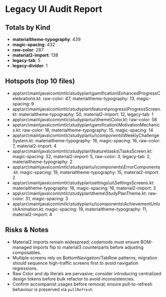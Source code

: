 # Legacy UI Audit Report

## Totals by Kind
- **materialtheme-typography**: 439
- **magic-spacing**: 432
- **raw-color**: 287
- **material2-import**: 138
- **legacy-tab**: 5
- **legacy-divider**: 1

## Hotspots (top 10 files)
- app\src\main\java\com\mtlc\studyplan\gamification\EnhancedProgressCelebrations.kt: raw-color: 47, materialtheme-typography: 13, magic-spacing: 9
- app\src\main\java\com\mtlc\studyplan\feature\progress\ProgressScreen.kt: materialtheme-typography: 50, material2-import: 12, legacy-tab: 1
- app\src\main\java\com\mtlc\studyplan\ui\theme\Color.kt: raw-color: 58
- app\src\main\java\com\mtlc\studyplan\gamification\MotivationMechanics.kt: raw-color: 16, materialtheme-typography: 15, magic-spacing: 14
- app\src\main\java\com\mtlc\studyplan\ui\components\WeeklyChallengeSystem.kt: materialtheme-typography: 18, magic-spacing: 16, raw-color: 7, material2-import: 4
- app\src\main\java\com\mtlc\studyplan\feature\tasks\TasksScreen.kt: magic-spacing: 32, material2-import: 5, raw-color: 3, legacy-tab: 2, materialtheme-typography: 2
- app\src\main\java\com\mtlc\studyplan\ui\components\ErrorComponents.kt: magic-spacing: 19, materialtheme-typography: 15, material2-import: 2
- app\src\main\java\com\mtlc\studyplan\settings\ui\SettingsScreens.kt: materialtheme-typography: 16, magic-spacing: 16, material2-import: 3
- app\src\main\java\com\mtlc\studyplan\theme\StudyPlanTheme.kt: raw-color: 31, magic-spacing: 3
- app\src\main\java\com\mtlc\studyplan\ui\components\AchievementUnlockAnimation.kt: magic-spacing: 19, materialtheme-typography: 11, material2-import: 4

## Risks & Notes
- Material2 imports remain widespread; codemods must ensure BOM-managed imports flip to material3 counterparts before adjusting composables.
- Multiple screens rely on BottomNavigation/TabRow patterns; migration should sequence high-traffic screens first to avoid navigation regressions.
- Raw Color and dp literals are pervasive; consider introducing centralized design tokens before bulk refactor to avoid inconsistencies.
- Confirm accompanist usages before removal; ensure pull-to-refresh behaviour is preserved via `pullRefresh`.


